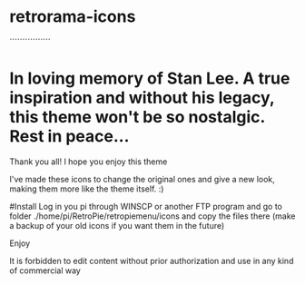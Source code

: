 # retrorama-icons
´´´´´´´´´´´´´´´´
# In loving memory of Stan Lee. A true inspiration and without his legacy, this theme won't be so nostalgic. Rest in peace...

Thank you all! I hope you enjoy this theme

I've made these icons to change the original ones and give a new look, making them more like the theme itself. :)

#Install
Log in you pi through WINSCP or another FTP program and go to folder ./home/pi/RetroPie/retropiemenu/icons and copy the files there (make a backup of your old icons if you want them in the future)

Enjoy

It is forbidden to edit content without prior authorization and use in any kind of commercial way
